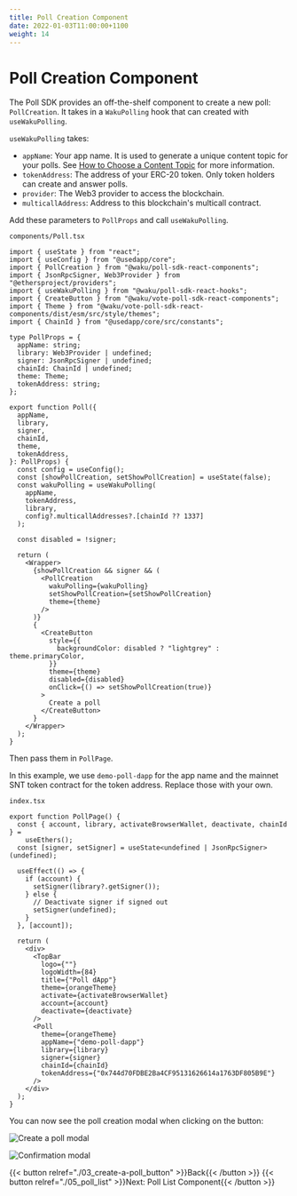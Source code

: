 ```yaml
---
title: Poll Creation Component
date: 2022-01-03T11:00:00+1100
weight: 14
---
```


# Poll Creation Component

The Poll SDK provides an off-the-shelf component to create a new poll: `PollCreation`.
It takes in a `WakuPolling` hook that can created with `useWakuPolling`.

`useWakuPolling` takes:

- `appName`: Your app name.
  It is used to generate a unique content topic for your polls.
  See [How to Choose a Content Topic](/docs/guides/01_choose_content_topic/) for more information.
- `tokenAddress`: The address of your ERC-20 token.
  Only token holders can create and answer polls.
- `provider`: The Web3 provider to access the blockchain.
- `multicallAddress`: Address to this blockchain's multicall contract.

Add these parameters to `PollProps` and call `useWakuPolling`.

`components/Poll.tsx`

```tsx
import { useState } from "react";
import { useConfig } from "@usedapp/core";
import { PollCreation } from "@waku/poll-sdk-react-components";
import { JsonRpcSigner, Web3Provider } from "@ethersproject/providers";
import { useWakuPolling } from "@waku/poll-sdk-react-hooks";
import { CreateButton } from "@waku/vote-poll-sdk-react-components";
import { Theme } from "@waku/vote-poll-sdk-react-components/dist/esm/src/style/themes";
import { ChainId } from "@usedapp/core/src/constants";

type PollProps = {
  appName: string;
  library: Web3Provider | undefined;
  signer: JsonRpcSigner | undefined;
  chainId: ChainId | undefined;
  theme: Theme;
  tokenAddress: string;
};

export function Poll({
  appName,
  library,
  signer,
  chainId,
  theme,
  tokenAddress,
}: PollProps) {
  const config = useConfig();
  const [showPollCreation, setShowPollCreation] = useState(false);
  const wakuPolling = useWakuPolling(
    appName,
    tokenAddress,
    library,
    config?.multicallAddresses?.[chainId ?? 1337]
  );

  const disabled = !signer;

  return (
    <Wrapper>
      {showPollCreation && signer && (
        <PollCreation
          wakuPolling={wakuPolling}
          setShowPollCreation={setShowPollCreation}
          theme={theme}
        />
      )}
      {
        <CreateButton
          style={{
            backgroundColor: disabled ? "lightgrey" : theme.primaryColor,
          }}
          theme={theme}
          disabled={disabled}
          onClick={() => setShowPollCreation(true)}
        >
          Create a poll
        </CreateButton>
      }
    </Wrapper>
  );
}
```

Then pass them in `PollPage`.

In this example, we use `demo-poll-dapp` for the app name and the mainnet SNT token contract for the token address.
Replace those with your own.

`index.tsx`

```tsx
export function PollPage() {
  const { account, library, activateBrowserWallet, deactivate, chainId } =
    useEthers();
  const [signer, setSigner] = useState<undefined | JsonRpcSigner>(undefined);

  useEffect(() => {
    if (account) {
      setSigner(library?.getSigner());
    } else {
      // Deactivate signer if signed out
      setSigner(undefined);
    }
  }, [account]);

  return (
    <div>
      <TopBar
        logo={""}
        logoWidth={84}
        title={"Poll dApp"}
        theme={orangeTheme}
        activate={activateBrowserWallet}
        account={account}
        deactivate={deactivate}
      />
      <Poll
        theme={orangeTheme}
        appName={"demo-poll-dapp"}
        library={library}
        signer={signer}
        chainId={chainId}
        tokenAddress={"0x744d70FDBE2Ba4CF95131626614a1763DF805B9E"}
      />
    </div>
  );
}
```

You can now see the poll creation modal when clicking on the button:

![Create a poll modal](/assets/poll_sdk/create-a-poll-component.png)

![Confirmation modal](/assets/poll_sdk/poll-created.png)

{{< button relref="./03_create-a-poll_button"  >}}Back{{< /button >}}
{{< button relref="./05_poll_list"  >}}Next: Poll List Component{{< /button >}}
